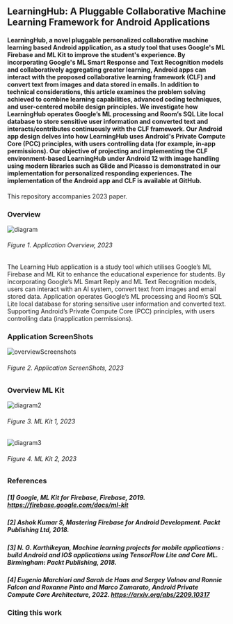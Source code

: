 ## LearningHub: A Pluggable Collaborative Machine Learning Framework for Android Applications
####  LearningHub, a novel pluggable personalized collaborative machine learning based Android application, as a study tool that uses Google's ML Firebase and ML Kit to improve the student's experience. By incorporating Google's ML Smart Response and Text Recognition models and collaboratively aggregating greater learning, Android apps can interact with the proposed collaborative learning framework (CLF) and convert text from images and data stored in emails. In addition to technical considerations, this article examines the problem solving achieved to combine learning capabilities, advanced coding techniques, and user-centered mobile design principles. We investigate how LearningHub operates Google’s ML processing and Room’s SQL Lite local database to store sensitive user information and converted text and interacts/contributes continuously with the CLF framework. Our Android app design delves into how LearningHub uses Android's Private Compute Core (PCC) principles, with users controlling data (for example, in-app permissions). Our objective of projecting and implementing the CLF environment-based LearningHub under Android 12 with image handling using modern libraries such as Glide and Picasso is demonstrated in our implementation for personalized responding experiences. The implementation of the Android app and CLF is available at GitHub.

This repository accompanies 2023 paper.

### Overview
![diagram](https://github.com/leakydishes/LearningHubApplication/assets/79079577/a37944b5-e449-4b85-813e-1d772bb29e2c)
###### Figure 1. Application Overview, 2023


The Learning Hub application is a study tool which utilises Google’s ML Firebase and ML Kit to enhance the educational experience for students. By incorporating Google’s ML Smart Reply and ML Text Recognition models, users can interact with an AI system, convert text from images and email stored data. Application operates Google’s ML processing and Room’s SQL Lite local database for storing sensitive user information and converted text. Supporting Android’s Private Compute Core (PCC) principles, with users controlling data (inapplication permissions). 


### Application ScreenShots
![overviewScreenshots](https://github.com/leakydishes/LearningHubApplication/assets/79079577/a18b24a7-26f7-43a9-8541-a2b5ad9f9032)
###### Figure 2. Application ScreenShots, 2023


### Overview ML Kit
![diagram2](https://github.com/leakydishes/LearningHubApplication/assets/79079577/6c56f4b5-97ee-47fa-b035-64770b9e1f0e)
###### Figure 3. ML Kit 1, 2023


![diagram3](https://github.com/leakydishes/LearningHubApplication/assets/79079577/86af24b4-84d4-45e8-8b6b-9380cc018943)
###### Figure 4. ML Kit 2, 2023

### References
##### [1] Google, ML Kit for Firebase, Firebase, 2019. https://firebase.google.com/docs/ml-kit
##### [2] Ashok Kumar S, Mastering Firebase for Android Development. Packt Publishing Ltd, 2018.
##### [3] N. G. Karthikeyan, Machine learning projects for mobile applications : build Android and IOS applications using TensorFlow Lite and Core ML. Birmingham: Packt Publishing, 2018.
##### [4] Eugenio Marchiori and Sarah de Haas and Sergey Volnov and Ronnie Falcon and Roxanne Pinto and Marco Zamarato, Android Private Compute Core Architecture, 2022. https://arxiv.org/abs/2209.10317

### Citing this work

